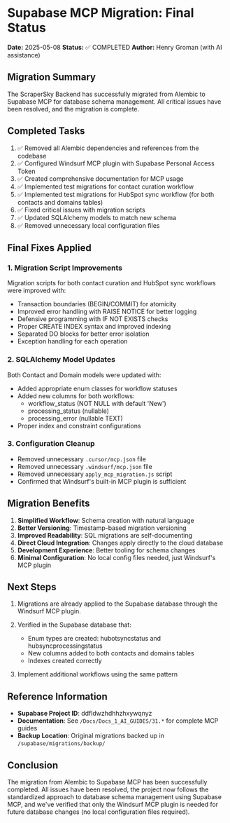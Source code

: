 # Supabase MCP Migration: Final Status

**Date:** 2025-05-08
**Status:** ✅ COMPLETED
**Author:** Henry Groman (with AI assistance)

## Migration Summary

The ScraperSky Backend has successfully migrated from Alembic to Supabase MCP for database schema management. All critical issues have been resolved, and the migration is complete.

## Completed Tasks

1. ✅ Removed all Alembic dependencies and references from the codebase
2. ✅ Configured Windsurf MCP plugin with Supabase Personal Access Token
3. ✅ Created comprehensive documentation for MCP usage
4. ✅ Implemented test migrations for contact curation workflow
5. ✅ Implemented test migrations for HubSpot sync workflow (for both contacts and domains tables)
6. ✅ Fixed critical issues with migration scripts
7. ✅ Updated SQLAlchemy models to match new schema
8. ✅ Removed unnecessary local configuration files

## Final Fixes Applied

### 1. Migration Script Improvements

Migration scripts for both contact curation and HubSpot sync workflows were improved with:

- Transaction boundaries (BEGIN/COMMIT) for atomicity
- Improved error handling with RAISE NOTICE for better logging
- Defensive programming with IF NOT EXISTS checks
- Proper CREATE INDEX syntax and improved indexing
- Separated DO blocks for better error isolation
- Exception handling for each operation

### 2. SQLAlchemy Model Updates

Both Contact and Domain models were updated with:

- Added appropriate enum classes for workflow statuses
- Added new columns for both workflows:
  - workflow_status (NOT NULL with default 'New')
  - processing_status (nullable)
  - processing_error (nullable TEXT)
- Proper index and constraint configurations

### 3. Configuration Cleanup

- Removed unnecessary `.cursor/mcp.json` file
- Removed unnecessary `.windsurf/mcp.json` file
- Removed unnecessary `apply_mcp_migration.js` script
- Confirmed that Windsurf's built-in MCP plugin is sufficient

## Migration Benefits

1. **Simplified Workflow**: Schema creation with natural language
2. **Better Versioning**: Timestamp-based migration versioning
3. **Improved Readability**: SQL migrations are self-documenting
4. **Direct Cloud Integration**: Changes apply directly to the cloud database
5. **Development Experience**: Better tooling for schema changes
6. **Minimal Configuration**: No local config files needed, just Windsurf's MCP plugin

## Next Steps

1. Migrations are already applied to the Supabase database through the Windsurf MCP plugin.

2. Verified in the Supabase database that:
   - Enum types are created: hubotsyncstatus and hubsyncprocessingstatus
   - New columns added to both contacts and domains tables
   - Indexes created correctly

3. Implement additional workflows using the same pattern

## Reference Information

- **Supabase Project ID**: ddfldwzhdhhzhxywqnyz
- **Documentation**: See `/Docs/Docs_1_AI_GUIDES/31.*` for complete MCP guides
- **Backup Location**: Original migrations backed up in `/supabase/migrations/backup/`

## Conclusion

The migration from Alembic to Supabase MCP has been successfully completed. All issues have been resolved, the project now follows the standardized approach to database schema management using Supabase MCP, and we've verified that only the Windsurf MCP plugin is needed for future database changes (no local configuration files required).
